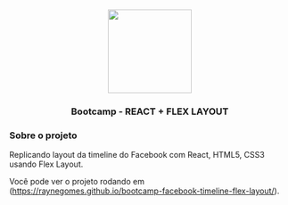 <h1 align="center">
  <img src="https://icon-library.net/images/facebook-icon-transparent-vector/facebook-icon-transparent-vector-17.jpg" width="150px" alt="" >
 </h1>
 
<h3 align="center">
  Bootcamp - REACT + FLEX LAYOUT
</h3>

### Sobre o projeto
Replicando layout da timeline do Facebook com React, HTML5, CSS3 usando Flex Layout.

Você pode ver o projeto rodando em (https://raynegomes.github.io/bootcamp-facebook-timeline-flex-layout/).